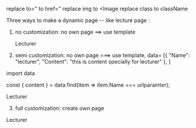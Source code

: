replace to="  to  href="
replace img to <Image
replace class to className


Three ways to make a dynamic  page -- like lecture page :

1. no customization: no own page ==> use template

   <Link href="/find-jobs?q=lecturer">Lecturer</Link>
   
2. semi customization: no own page ===> use template, 
data= [{
    "Name": "lecturer",
    "Content": "this is content specially for lecturer"
   },
]

import data

const { content } = data.find(item => item.Name === urlparamter);

<Link href="/find-jobs?q=urlparamter">Lecturer</Link>


3. full customization: create own page

<JobSearchBox q="lecturer" />
<SearchResults q={{ q: 'lecturer' || 0 }} />

<Link href="/lecturer">Lecturer</Link>